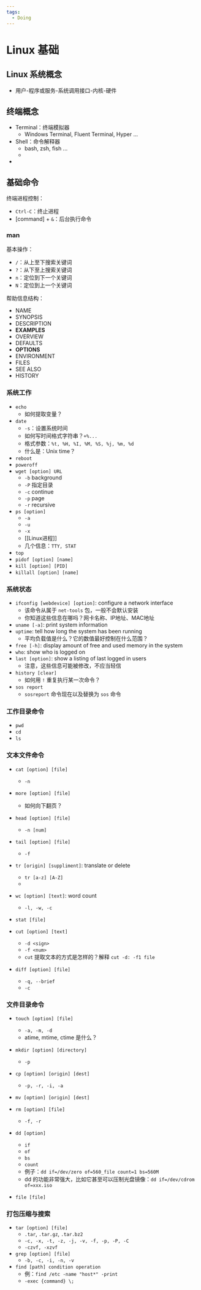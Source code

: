 ```yaml
---
tags:
  - Doing
---
```


# Linux 基础

## Linux 系统概念

* 用户-程序或服务-系统调用接口-内核-硬件



## 终端概念

* Terminal：终端模拟器
  * Windows Terminal, Fluent Terminal, Hyper ...
* Shell：命令解释器
  * bash, zsh, fish ...
  * 
* 

## 基础命令

终端进程控制：

* `Ctrl-C`：终止进程
* [command] + `&`：后台执行命令

### man

基本操作：

* `/`：从上至下搜索关键词
* `?`：从下至上搜索关键词
* `n`：定位到下一个关键词
* `N`：定位到上一个关键词

帮助信息结构：

* NAME
* SYNOPSIS
* DESCRIPTION
* **EXAMPLES**
* OVERVIEW
* DEFAULTS
* **OPTIONS**
* ENVIRONMENT
* FILES
* SEE ALSO
* HISTORY

### 系统工作

* `echo`
  * 如何提取变量？
* `date`
  * `-s`：设置系统时间
  * 如何写时间格式字符串？`+%...`
  * 格式参数：`%t, %H, %I, %M, %S, %j, %m, %d`
  * 什么是：Unix time？
* `reboot`
* `poweroff`
* `wget [option] URL` 
  * `-b` background
  * `-P` 指定目录
  * `-c` continue
  * `-p` page
  * `-r` recursive
* `ps [option]` 
  * `-a`
  * `-u`
  * `-x`
  * [[Linux进程]]
  * 几个信息：`TTY, STAT`
* `top`
* `pidof [option] [name]`
* `kill [option] [PID]`
* `killall [option] [name]`

### 系统状态

* `ifconfig [webdevice] [option]`: configure a network interface
  * 该命令从属于 `net-tools` 包，一般不会默认安装
  * 你知道这些信息在哪吗？网卡名称、IP地址、MAC地址
* `uname [-a]`: print system information
* `uptime`: tell how long the system has been running
  * 平均负载值是什么？它的数值最好控制在什么范围？
* `free [-h]`: display amount of free and used memory in the system
* `who`: show who is logged on
* `last [option]`: show a listing of last logged in users
  * 注意，这些信息可能被修改，不应当轻信
* `history [clear]`
  * 如何用 `!` 重复执行某一次命令？
* `sos report`
  * `sosreport` 命令现在以及替换为 `sos` 命令

### 工作目录命令

* `pwd`
* `cd`
* `ls`

### 文本文件命令

* `cat [option] [file]`
  * `-n`
* `more [option] [file]`
  * 如何向下翻页？
* `head [option] [file]`
  * `-n [num]`
* `tail [option] [file]`
  * `-f`
* `tr [origin] [suppliment]`: translate or delete
  * `tr [a-z] [A-Z]`
  * 

* `wc [option] [text]`: word count
  * `-l, -w, -c`

* `stat [file]`
* `cut [option] [text]`
  * `-d <sign>`
  * `-f <num>`
  * `cut` 提取文本的方式是怎样的？解释 `cut -d: -f1 file`

* `diff [option] [file]`
  * `-q, --brief`
  * `-c`


### 文件目录命令

* `touch [option] [file]`
  * `-a, -m, -d`
  * atime, mtime, ctime 是什么？
* `mkdir [option] [directory]`
  * `-p`
* `cp [option] [origin] [dest]`
  * `-p, -r, -i, -a`
* `mv [option] [origin] [dest]`
* `rm [option] [file]`
  * `-f, -r`
* `dd [option]`
  * `if`
  * `of`
  * `bs`
  * `count`
  * 例子：`dd if=/dev/zero of=560_file count=1 bs=560M`
  * dd 的功能非常强大，比如它甚至可以压制光盘镜像：`dd if=/dev/cdrom of=xxx.iso`

* `file [file]`

### 打包压缩与搜索

* `tar [option] [file]` 
  * `.tar`, `.tar.gz`, `.tar.bz2`
  * `-c, -x, -t, -z, -j, -v, -f, -p, -P, -C`
  * `-czvf, -xzvf`
* `grep [option] [file]`
  * `-b, -c, -i, -n, -v`
* `find [path] condition operation`
  * 例：`find /etc -name "host*" -print`
  * `-exec {command} \;` 